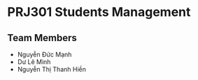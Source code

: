 # PRJ301 Students Management

## Team Members
 - Nguyễn Đức Mạnh
 - Dư Lê Minh
 - Nguyễn Thị Thanh Hiền
